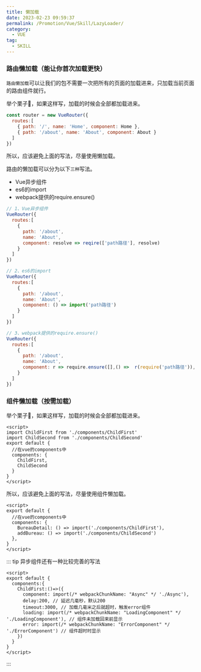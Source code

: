 ```yaml
---
title: 懒加载
date: 2023-02-23 09:59:37
permalink: /Promotion/Vue/Skill/LazyLoader/
category:
  - VUE
tag:
  - SKILL
---
```


### 路由懒加载（能让你首次加载更快）

`路由懒加载`可以让我们的包不需要一次把所有的页面的加载进来，只加载当前页面的路由组件就行。

举个栗子🌰，如果这样写，加载的时候会全部都加载进来。

```js
const router = new VueRouter({
  routes:[
    { path: '/', name: 'Home', component: Home },
    { path: '/about', name: 'About', component: About }
  ]
})
```

所以，应该避免上面的写法，尽量使用懒加载。

路由的懒加载可以分为以下`三种`写法。

- Vue异步组件
- es6的import
- webpack提供的require.ensure()

```js
// 1、Vue异步组件
VueRouter({
  routes:[
    {
      path: '/about',
      name: 'About',
      component: resolve => reqire(['path路径'], resolve)
    }
  ]
})

// 2、es6的import
VueRouter({
  routes:[
    {
      path: '/about',
      name: 'About',
      component: () => import('path路径')
    }
  ]
})

// 3、webpack提供的require.ensure()
VueRouter({
  routes:[
    {
      path: '/about',
      name: 'About',
      component: r => require.ensure([],() =>  r(require('path路径')), 'demo')
    }
  ]
})
```

### 组件懒加载（按需加载）

举个栗子🌰，如果这样写，加载的时候会全部都加载进来。

```vue
<script>
import ChildFirst from './components/ChildFirst'
import ChildSecond from './components/ChildSecond'
export default {
  //在vue的components中
  components: {
    ChildFirst,
    ChildSecond
  }
}
</script>
```

所以，应该避免上面的写法，尽量使用组件懒加载。

```vue
<script>
export default {
  //在vue的components中
  components: {
    BureauDetail: () => import('./components/ChildFirst'),
    addBureau: () => import('./components/ChildSecond')
  },
}
</script>
```

::: tip
异步组件还有一种比较完善的写法
```vue
<script>
export default {
  components:{
    ChildFirst:()=>({
      component: import(/* webpackChunkName: "Async" */ './Async'),
      delay:200, // 延迟几毫秒，默认200
      timeout:3000, // 加载几毫米之后就超时，触发error组件
      loading: import(/* webpackChunkName: "LoadingComponent" */ './LoadingComponent'), // 组件未加载回来前显示
      error: import(/* webpackChunkName: "ErrorComponent" */ './ErrorComponent') // 组件超时时显示
    })
  }
}
</script>
```
:::



